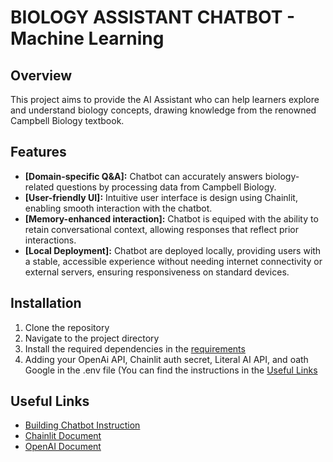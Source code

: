 # BIOLOGY ASSISTANT CHATBOT - Machine Learning 

## Overview
This project aims to provide the AI Assistant who can help learners explore and understand biology concepts, drawing knowledge from the renowned Campbell Biology textbook.


## Features

- **[Domain-specific Q&A]:** Chatbot can accurately answers biology-related questions by processing data from Campbell Biology.
- **[User-friendly UI]:** Intuitive user interface is design using Chainlit, enabling smooth interaction with the chatbot.
- **[Memory-enhanced interaction]:** Chatbot is equiped with the ability to retain conversational context, allowing responses that reflect prior interactions.
- **[Local Deployment]:** Chatbot are deployed locally, providing users with a stable, accessible experience without needing internet connectivity or external servers, ensuring responsiveness on standard devices.

## Installation 

1. Clone the repository
2. Navigate to the project directory
3. Install the required dependencies in the [requirements](https://github.com/ngerd/Compulsory-Elective-2/blob/main/requirements.txt)
4. Adding your OpenAi API, Chainlit auth secret, Literal AI API, and oath Google in the .env file (You can find the instructions in the [Useful Links](#useful-links)

## Useful Links
- [Building Chatbot Instruction](https://docs.llamaindex.ai/en/stable/understanding/putting_it_all_together/chatbots/building_a_chatbot/)
- [Chainlit Document](https://docs.chainlit.io/get-started/overview)
- [OpenAI Document](https://platform.openai.com/docs/concepts)
